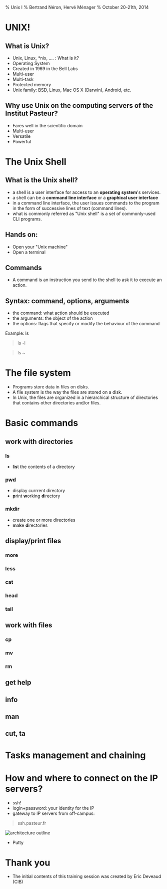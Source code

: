 % Unix I
% Bertrand Néron, Hervé Ménager
% October 20-21th, 2014

# UNIX!

## What is Unix?

- Unix, Linux, *nix, …. : What is it?
- Operating System
- Created in  1969 in the Bell Labs
- Multi-user
- Multi-task
- Protected memory
- Unix family: BSD, Linux,  Mac OS X (Darwin), Android, etc.

## Why use Unix on the computing servers of the Institut Pasteur?

- Fares well in the scientific domain
- Multi-user
- Versatile
- Powerful

# The Unix Shell

## What is the Unix shell?

- a shell is a user interface for access to an **operating system**'s services.
- a shell can be a **command line interface** or a **graphical user interface**
- in a command line interface, the user issues commands to the program in the form of successive lines of text (command lines).
- what is commonly referred as "Unix shell" is a set of commonly-used CLI programs.

## Hands on:

- Open your "Unix machine"
- Open a terminal

## Commands

- A command is an instruction you send to the shell to ask it to execute an action.

## Syntax: command, options, arguments

- the command: what action should be executed
- the arguments: the object of the action
- the options: flags that specify or modify the behaviour of the command

Example: ls

> ls -l

> ls ~

# The file system

- Programs store data in files on disks.
- A file system is the way the files are stored on a disk.
- In Unix, the files are organized in a hierarchical structure of directories that contains other directories and/or files.

# Basic commands

## work with directories

### ls

- <b>l</b>i<b>s</b>t the contents of a directory

### pwd

- display currrent directory 
- <b>p</b>rint <b>w</b>orking <b>d</b>irectory

### mkdir

- create one or more directories
- <b>m</b>a<b>k</b>e <b>d</b>irectories

## display/print files

### more

### less

### cat

### head

### tail

## work with files

### cp

### mv

### rm

## get help

## info

## man

## cut, ta

# Tasks management and chaining

# How and where to connect on the IP servers?

- ssh!
- login+password: your identity for the IP
- gateway to IP servers from off-campus:

> ssh.pasteur.fr

![architecture outline](https://raw.githubusercontent.com/hmenager/unix-training/master/ssh-pasteur-fr.png)

- Putty

# Thank you

- The initial contents of this training session was created by Eric Deveaud (CIB)
